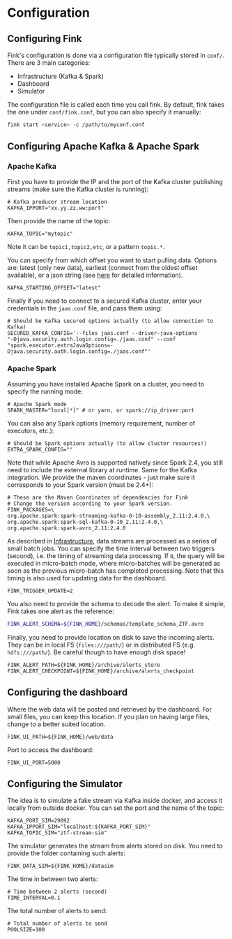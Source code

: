 # Configuration

## Configuring Fink

Fink's configuration is done via a configuration file typically stored in `conf/`.
There are 3 main categories:

- Infrastructure (Kafka & Spark)
- Dashboard
- Simulator

The configuration file is called each time you call fink. By default, fink takes the one under `conf/fink.conf`, but you can also specify it manually:

```bash
fink start <service> -c /path/to/myconf.conf
```

## Configuring Apache Kafka & Apache Spark

### Apache Kafka

First you have to provide the IP and the port of the Kafka cluster publishing streams (make sure the Kafka cluster is running):
```
# Kafka producer stream location
KAFKA_IPPORT="xx.yy.zz.ww:port"
```

Then provide the name of the topic:
```
KAFKA_TOPIC="mytopic"
```
Note it can be `topic1,topic2,etc`, or a pattern `topic.*`.

You can specify from which offset you want to start pulling data. Options are:
latest (only new data), earliest (connect from the oldest
offset available), or a json string (see [here](https://spark.apache.org/docs/latest/structured-streaming-kafka-integration.html) for detailed information).
```
KAFKA_STARTING_OFFSET="latest"
```

Finally if you need to connect to a secured Kafka cluster, enter your credentials in the `jaas.conf` file, and pass them using:
```
# Should be Kafka secured options actually (to allow connection to Kafka)
SECURED_KAFKA_CONFIG='--files jaas.conf --driver-java-options
"-Djava.security.auth.login.config=./jaas.conf" --conf
"spark.executor.extraJavaOptions=-Djava.security.auth.login.config=./jaas.conf"'
```
### Apache Spark

Assuming you have installed Apache Spark on a cluster, you need to specify the running mode:
```
# Apache Spark mode
SPARK_MASTER="local[*]" # or yarn, or spark://ip_driver:port
```

You can also any Spark options (memory requirement, number of executors, etc.):
```
# Should be Spark options actually (to allow cluster resources!)
EXTRA_SPARK_CONFIG=""
```

Note that while Apache Avro is supported natively since Spark 2.4, you still need to include the external library at runtime. Same for the Kafka integration. We provide the maven coordinates - just make sure it corresponds to your Spark version (must be 2.4+):
```
# These are the Maven Coordinates of dependencies for Fink
# Change the version according to your Spark version.
FINK_PACKAGES=\
org.apache.spark:spark-streaming-kafka-0-10-assembly_2.11:2.4.0,\
org.apache.spark:spark-sql-kafka-0-10_2.11:2.4.0,\
org.apache.spark:spark-avro_2.11:2.4.0
```

As described in [Infrastructure](infrastructure.md), data streams are processed as a series of small batch jobs. You can specify the time interval between two triggers (second), i.e. the timing of streaming data processing. If `0`, the query will be executed in micro-batch mode, where micro-batches will be generated as soon as the previous micro-batch has completed processing. Note that this timing is also used for updating data for the dashboard.
```
FINK_TRIGGER_UPDATE=2
```

You also need to provide the schema to decode the alert. To make it simple,
Fink takes one alert as the reference:
```bash
FINK_ALERT_SCHEMA=${FINK_HOME}/schemas/template_schema_ZTF.avro
```

Finally, you need to provide location on disk to save the incoming alerts.
They can be in local FS (`files:///path/`) or in distributed FS (e.g. `hdfs:///path/`). Be careful though to have enough disk space!
```
FINK_ALERT_PATH=${FINK_HOME}/archive/alerts_store
FINK_ALERT_CHECKPOINT=${FINK_HOME}/archive/alerts_checkpoint
```

## Configuring the dashboard

Where the web data will be posted and retrieved by the dashboard.
For small files, you can keep this location. If you plan on having large files, change to a better suited location.
```
FINK_UI_PATH=${FINK_HOME}/web/data
```

Port to access the dashboard:
```
FINK_UI_PORT=5000
```

## Configuring the Simulator

The idea is to simulate a fake stream via Kafka inside docker, and access it locally from outside docker. You can set the port and the name of the topic:
```
KAFKA_PORT_SIM=29092
KAFKA_IPPORT_SIM="localhost:${KAFKA_PORT_SIM}"
KAFKA_TOPIC_SIM="ztf-stream-sim"
```

The simulator generates the stream from alerts stored on disk. You need to
provide the folder containing such alerts:
```
FINK_DATA_SIM=${FINK_HOME}/datasim
```

The time in between two alerts:
```
# Time between 2 alerts (second)
TIME_INTERVAL=0.1
```

The total number of alerts to send:
```
# Total number of alerts to send
POOLSIZE=100
```
